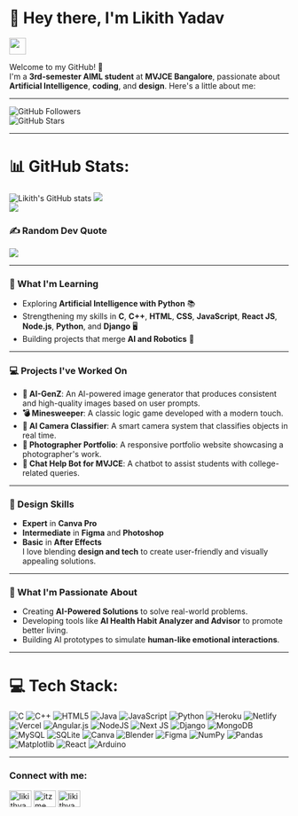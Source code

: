 # 👋 Hey there, I'm Likith Yadav
<img src="https://media.giphy.com/media/hvRJCLFzcasrR4ia7z/giphy.gif" width="30px">

Welcome to my GitHub! 🚀  
I'm a **3rd-semester AIML student** at **MVJCE Bangalore**, passionate about **Artificial Intelligence**, **coding**, and **design**. Here's a little about me:

---

![GitHub Followers](https://img.shields.io/github/followers/Likith-Yadav?style=for-the-badge&logo=github&color=green)  
![GitHub Stars](https://img.shields.io/github/stars/Likith-Yadav?style=for-the-badge&logo=github&color=yellow)  

---

# 📊 GitHub Stats:
![Likith's GitHub stats](https://github-readme-stats.vercel.app/api?username=Likith-Yadav&show_icons=true&theme=radical)
![](https://github-readme-streak-stats.herokuapp.com/?user=Likith-Yadav&theme=dark&hide_border=false)<br/>
![](https://github-readme-stats.vercel.app/api/top-langs/?username=Likith-Yadav&theme=dark&hide_border=false&include_all_commits=true&count_private=false&layout=compact)

### ✍️ Random Dev Quote
![](https://quotes-github-readme.vercel.app/api?type=horizontal&theme=radical)

---

### 🧠 What I'm Learning
- Exploring **Artificial Intelligence with Python** 📚  
- Strengthening my skills in **C**, **C++**, **HTML**, **CSS**, **JavaScript**, **React JS**, **Node.js**, **Python**, and **Django** 🖥️  
- Building projects that merge **AI and Robotics** 🤖  

---

### 💻 Projects I've Worked On
- **🎨 AI-GenZ**: An AI-powered image generator that produces consistent and high-quality images based on user prompts.
- **💣 Minesweeper**: A classic logic game developed with a modern touch.
- **📸 AI Camera Classifier**: A smart camera system that classifies objects in real time.
- **🌟 Photographer Portfolio**: A responsive portfolio website showcasing a photographer's work.
- **🤖 Chat Help Bot for MVJCE**: A chatbot to assist students with college-related queries.

---

### 🎨 Design Skills
- **Expert** in **Canva Pro**  
- **Intermediate** in **Figma** and **Photoshop**  
- **Basic** in **After Effects**  
I love blending **design and tech** to create user-friendly and visually appealing solutions.

---

### 🌟 What I'm Passionate About
- Creating **AI-Powered Solutions** to solve real-world problems.  
- Developing tools like **AI Health Habit Analyzer and Advisor** to promote better living.  
- Building AI prototypes to simulate **human-like emotional interactions**.

---

# 💻 Tech Stack:
![C](https://img.shields.io/badge/c-%2300599C.svg?style=for-the-badge&logo=c&logoColor=white) ![C++](https://img.shields.io/badge/c++-%2300599C.svg?style=for-the-badge&logo=c%2B%2B&logoColor=white) ![HTML5](https://img.shields.io/badge/html5-%23E34F26.svg?style=for-the-badge&logo=html5&logoColor=white) ![Java](https://img.shields.io/badge/java-%23ED8B00.svg?style=for-the-badge&logo=openjdk&logoColor=white) ![JavaScript](https://img.shields.io/badge/javascript-%23323330.svg?style=for-the-badge&logo=javascript&logoColor=%23F7DF1E) ![Python](https://img.shields.io/badge/python-3670A0?style=for-the-badge&logo=python&logoColor=ffdd54) ![Heroku](https://img.shields.io/badge/heroku-%23430098.svg?style=for-the-badge&logo=heroku&logoColor=white) ![Netlify](https://img.shields.io/badge/netlify-%23000000.svg?style=for-the-badge&logo=netlify&logoColor=#00C7B7) ![Vercel](https://img.shields.io/badge/vercel-%23000000.svg?style=for-the-badge&logo=vercel&logoColor=white) ![Angular.js](https://img.shields.io/badge/angular.js-%23E23237.svg?style=for-the-badge&logo=angularjs&logoColor=white) ![NodeJS](https://img.shields.io/badge/node.js-6DA55F?style=for-the-badge&logo=node.js&logoColor=white) ![Next JS](https://img.shields.io/badge/Next-black?style=for-the-badge&logo=next.js&logoColor=white) ![Django](https://img.shields.io/badge/django-%23092E20.svg?style=for-the-badge&logo=django&logoColor=white) ![MongoDB](https://img.shields.io/badge/MongoDB-%234ea94b.svg?style=for-the-badge&logo=mongodb&logoColor=white) ![MySQL](https://img.shields.io/badge/mysql-4479A1.svg?style=for-the-badge&logo=mysql&logoColor=white) ![SQLite](https://img.shields.io/badge/sqlite-%2307405e.svg?style=for-the-badge&logo=sqlite&logoColor=white) ![Canva](https://img.shields.io/badge/Canva-%2300C4CC.svg?style=for-the-badge&logo=Canva&logoColor=white) ![Blender](https://img.shields.io/badge/blender-%23F5792A.svg?style=for-the-badge&logo=blender&logoColor=white) ![Figma](https://img.shields.io/badge/figma-%23F24E1E.svg?style=for-the-badge&logo=figma&logoColor=white) ![NumPy](https://img.shields.io/badge/numpy-%23013243.svg?style=for-the-badge&logo=numpy&logoColor=white) ![Pandas](https://img.shields.io/badge/pandas-%23150458.svg?style=for-the-badge&logo=pandas&logoColor=white) ![Matplotlib](https://img.shields.io/badge/Matplotlib-%23ffffff.svg?style=for-the-badge&logo=Matplotlib&logoColor=black) ![React](https://img.shields.io/badge/react-%2320232a.svg?style=for-the-badge&logo=react&logoColor=%2361DAFB) ![Arduino](https://img.shields.io/badge/-Arduino-00979D?style=for-the-badge&logo=Arduino&logoColor=white)

---

<h3 align="left">Connect with me:</h3>
<p align="left">
<a href="https://linkedin.com/in/likithyadavgn" target="_blank"><img align="center" src="https://raw.githubusercontent.com/rahuldkjain/github-profile-readme-generator/master/src/images/icons/Social/linked-in-alt.svg" alt="likithyadavgn" height="30" width="40" /></a>
<a href="https://instagram.com/itzme._.likith" target="_blank"><img align="center" src="https://raw.githubusercontent.com/rahuldkjain/github-profile-readme-generator/master/src/images/icons/Social/instagram.svg" alt="itzme._.likith" height="30" width="40" /></a>
<a href="https://www.hackerrank.com/likithyadavgn" target="_blank"><img align="center" src="https://raw.githubusercontent.com/rahuldkjain/github-profile-readme-generator/master/src/images/icons/Social/hackerrank.svg" alt="likithyadavgn" height="30" width="40" /></a>
</p>
